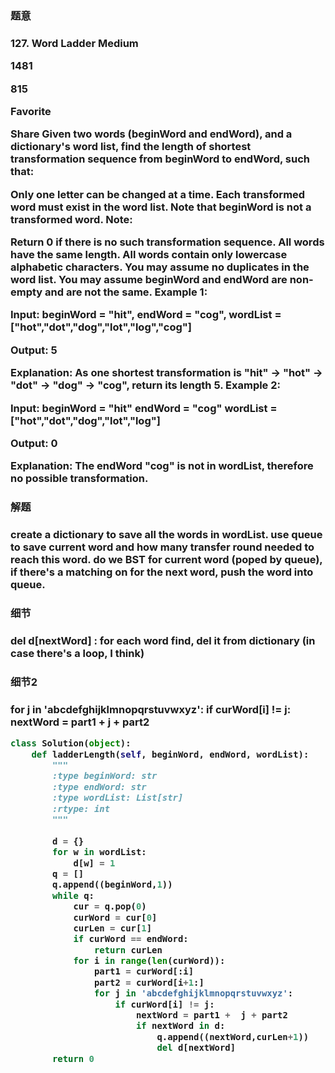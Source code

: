 <h3>题意<h3>
<p>
127. Word Ladder
Medium

1481

815

Favorite

Share
Given two words (beginWord and endWord), and a dictionary's word list, find the length of shortest transformation sequence from beginWord to endWord, such that:

Only one letter can be changed at a time.
Each transformed word must exist in the word list. Note that beginWord is not a transformed word.
Note:

Return 0 if there is no such transformation sequence.
All words have the same length.
All words contain only lowercase alphabetic characters.
You may assume no duplicates in the word list.
You may assume beginWord and endWord are non-empty and are not the same.
Example 1:

Input:
beginWord = "hit",
endWord = "cog",
wordList = ["hot","dot","dog","lot","log","cog"]

Output: 5

Explanation: As one shortest transformation is "hit" -> "hot" -> "dot" -> "dog" -> "cog",
return its length 5.
Example 2:

Input:
beginWord = "hit"
endWord = "cog"
wordList = ["hot","dot","dog","lot","log"]

Output: 0

Explanation: The endWord "cog" is not in wordList, therefore no possible transformation.

<p>




<h3>解题<h3>
<p>create a dictionary to save all the words in wordList. use queue to save current word and how many transfer round needed
to reach this word. do we BST for current word (poped by queue), if there's a matching on for the next word, push the word 
into queue.<p>




<h3>细节<h3>
<p>
del d[nextWord] : for each word find, del it from dictionary (in case there's a loop, I think)
<p>


<h3>细节2<h3>
<p>
                for j in 'abcdefghijklmnopqrstuvwxyz':
                    if curWord[i] != j:
                        nextWord = part1 +  j + part2
<p>

```python
class Solution(object):
    def ladderLength(self, beginWord, endWord, wordList):
        """
        :type beginWord: str
        :type endWord: str
        :type wordList: List[str]
        :rtype: int
        """
        
        d = {}
        for w in wordList:
            d[w] = 1
        q = []
        q.append((beginWord,1))
        while q:
            cur = q.pop(0)
            curWord = cur[0]
            curLen = cur[1]
            if curWord == endWord:
                return curLen
            for i in range(len(curWord)):
                part1 = curWord[:i]
                part2 = curWord[i+1:]
                for j in 'abcdefghijklmnopqrstuvwxyz':
                    if curWord[i] != j:
                        nextWord = part1 +  j + part2
                        if nextWord in d:
                            q.append((nextWord,curLen+1))
                            del d[nextWord]
        return 0
        
```

